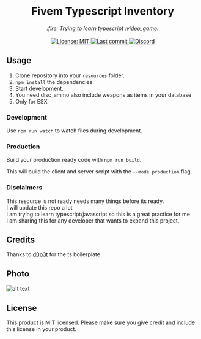 <h1 align="center">Fivem Typescript Inventory</h1>

<p align="center">
  <i>:fire: Trying to learn typescript :video_game:</i>
  <br>
  <br>
  <a href="https://github.com/CriMsOnN/Fivem-ts-inventory/blob/main/LICENSE">
    <img src="https://img.shields.io/badge/License-MIT-blue.svg?style=flat" alt="License: MIT">
  </a>
  <a href="https://github.com/CriMsOnN/Fivem-ts-inventory/commits/main">
    <img src="https://img.shields.io/github/last-commit/CriMsOnN/Fivem-ts-inventory.svg?style=flat" alt="Last commit">
  </a>
  </a>
  <a href="https://discord.gg/B2GNJ3bXgD">
    <img src="https://img.shields.io/discord/798164540985442334?label=Discord" alt="Discord">
  </a>
</p>

## Usage

1. Clone repository into your `resources` folder.
2. `npm install` the dependencies.
3. Start development.
4. You need disc_ammo also include weapons as items in your database
5. Only for ESX

### Development

Use `npm run watch` to watch files during development.

### Production

Build your production ready code with `npm run build`.

This will build the client and server script with the `--mode production` flag.

### Disclaimers

This resource is not ready needs many things before its ready.<br>
I will update this repo a lot<br>
I am trying to learn typescript/javascript so this is a great practice for me <br>
I am sharing this for any developer that wants to expand this project.

## Credits

Thanks to <a href="https://github.com/d0p3t/">d0p3t</a> for the ts boilerplate

## Photo

![alt text](https://imgur.com/5qOK8Fn.png)

## License

This product is MIT licensed. Please make sure you give credit and include this license in your product.
